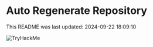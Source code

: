 # Auto Regenerate Repository

This README was last updated: 2024-09-22 18:09:10

 ![TryHackMe](https://tryhackme.com/badge/533634)